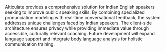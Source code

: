AIticulate provides a comprehensive solution for Indian English speakers seeking to improve public speaking skills. By combining specialized pronunciation modeling with real-time conversational feedback, the system addresses unique challenges faced by Indian speakers. The client-side architecture ensures privacy while providing immediate value through accessible, culturally relevant coaching. Future development will expand language support and integrate body language analysis for holistic communication training.
